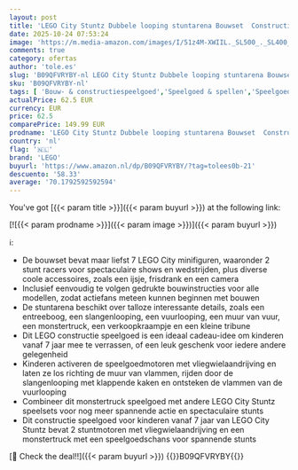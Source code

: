 ```yaml
---
layout: post
title: 'LEGO City Stuntz Dubbele looping stuntarena Bouwset  Constructie Speelgoed met Stuntmotor  Monstertruck en Schans; Cadeau Idee voor Kinderen  Jongens en Meisjes 60339'
date: 2025-10-24 07:53:24
image: 'https://m.media-amazon.com/images/I/51z4M-XWIIL._SL500_._SL400_.jpg'
comments: true
category: ofertas
author: 'tole.es'
slug: 'B09QFVRYBY-nl LEGO City Stuntz Dubbele looping stuntarena Bouwset...'
sku: 'B09QFVRYBY-nl'
tags: [ 'Bouw- & constructiespeelgoed','Speelgoed & spellen','Speelgoedbouwsets','lego','🇳🇱', ]
actualPrice: 62.5 EUR
currency: EUR
price: 62.5
comparePrice: 149.99 EUR
prodname: 'LEGO City Stuntz Dubbele looping stuntarena Bouwset  Constructie Speelgoed met Stuntmotor  Monstertruck en Schans; Cadeau Idee voor Kinderen  Jongens en Meisjes 60339'
country: 'nl'
flag: '🇳🇱'
brand: 'LEGO'
buyurl: 'https://www.amazon.nl/dp/B09QFVRYBY/?tag=tolees0b-21'
descuento: '58.33'
average: '70.1792592592594'
---
```


You've got [{{< param title >}}]({{< param buyurl >}}) at the following link:

[![{{< param prodname >}}]({{< param image >}})]({{< param buyurl >}})

ℹ️:

- De bouwset bevat maar liefst 7 LEGO City minifiguren, waaronder 2 stunt racers voor spectaculaire shows en wedstrijden, plus diverse coole accessoires, zoals een ijsje, frisdrank en een camera
- Inclusief eenvoudig te volgen gedrukte bouwinstructies voor alle modellen, zodat actiefans meteen kunnen beginnen met bouwen
- De stuntarena beschikt over talloze interessante details, zoals een entreeboog, een slangenlooping, een vuurlooping, een muur van vuur, een monstertruck, een verkoopkraampje en een kleine tribune
- Dit LEGO constructie speelgoed is een ideaal cadeau-idee om kinderen vanaf 7 jaar mee te verrassen, of een leuk geschenk voor iedere andere gelegenheid
- Kinderen activeren de speelgoedmotoren met vliegwielaandrijving en laten ze los richting de muur van vlammen, rijden door de slangenlooping met klappende kaken en ontsteken de vlammen van de vuurlooping
- Combineer dit monstertruck speelgoed met andere LEGO City Stuntz speelsets voor nog meer spannende actie en spectaculaire stunts
- Dit constructie speelgoed voor kinderen vanaf 7 jaar van LEGO City Stuntz bevat 2 stuntmotoren met vliegwielaandrijving en een monstertruck met een speelgoedschans voor spannende stunts

[🛒 Check the deal!!]({{< param buyurl >}})
{{<world>}}B09QFVRYBY{{</world>}}
